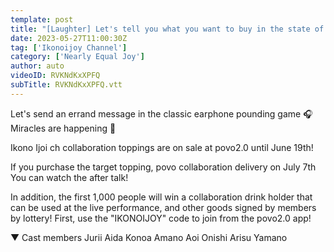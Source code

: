 ```yaml
---
template: post
title: "[Laughter] Let's tell you what you want to buy in the state of earphones! An errand message game! !"
date: 2023-05-27T11:00:30Z
tag: ['Ikonoijoy Channel']
category: ['Nearly Equal Joy']
author: auto 
videoID: RVKNdKxXPFQ
subTitle: RVKNdKxXPFQ.vtt
---
```

Let's send an errand message in the classic earphone pounding game 🎧
Miracles are happening 👑

Ikono Ijoi ch collaboration toppings are on sale at povo2.0 until June 19th!

If you purchase the target topping, povo collaboration delivery on July 7th
You can watch the after talk!

In addition, the first 1,000 people will win a collaboration drink holder that can be used at the live performance, and other goods signed by members by lottery!
First, use the "IKONOIJOY" code to join from the povo2.0 app!

▼ Cast members
Jurii Aida
Konoa Amano
Aoi Onishi
Arisu Yamano

